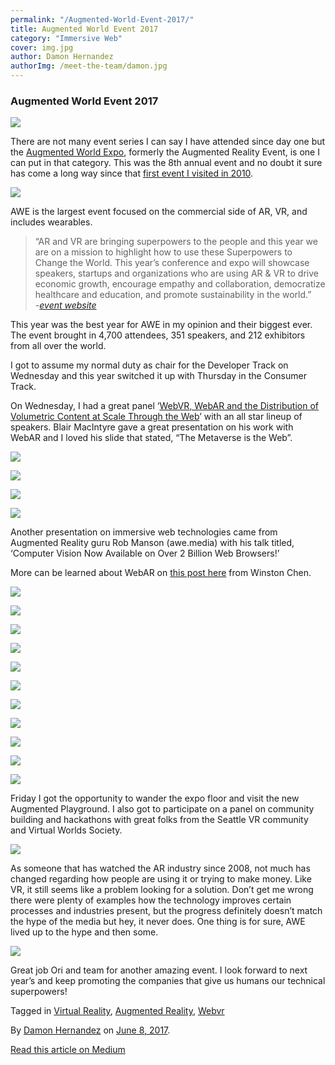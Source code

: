 ```yaml
---
permalink: "/Augmented-World-Event-2017/"
title: Augmented World Event 2017
category: "Immersive Web"
cover: img.jpg
author: Damon Hernandez
authorImg: /meet-the-team/damon.jpg
---
```


### Augmented World Event 2017

![](https://cdn-images-1.medium.com/max/800/1*0rxjZQzvlV9yV3zSNxlDdw.png)

There are not many event series I can say I have attended since day one but the [Augmented World Expo](http://augmentedrealityevent.com/), formerly the Augmented Reality Event, is one I can put in that category. This was the 8th annual event and no doubt it sure has come a long way since that [first event I visited in 2010](http://damonhernandez.blogspot.com/2010/07/augmented-reality-event-are2010.html).

![](https://cdn-images-1.medium.com/max/800/1*UedO3zl64BWzHqXesLvVNw.jpeg)

AWE is the largest event focused on the commercial side of AR, VR, and includes wearables.

> “AR and VR are bringing superpowers to the people and this year we are on a mission to highlight how to use these Superpowers to Change the World. This year’s conference and expo will showcase speakers, startups and organizations who are using AR & VR to drive economic growth, encourage empathy and collaboration, democratize healthcare and education, and promote sustainability in the world.”   
> -[_event website_](http://www.augmentedworldexpo.com/)

This year was the best year for AWE in my opinion and their biggest ever. The event brought in 4,700 attendees, 351 speakers, and 212 exhibitors from all over the world.

I got to assume my normal duty as chair for the Developer Track on Wednesday and this year switched it up with Thursday in the Consumer Track.

On Wednesday, I had a great panel ‘[WebVR, WebAR and the Distribution of Volumetric Content at Scale Through the Web](https://www.youtube.com/watch?v=IjRdjHmZZHg)’ with an all star lineup of speakers. Blair MacIntyre gave a great presentation on his work with WebAR and I loved his slide that stated, “The Metaverse is the Web”.

![](https://cdn-images-1.medium.com/max/600/1*QDwAeFHXl6N9DnROo7sVyA.jpeg)

![](https://cdn-images-1.medium.com/max/600/1*UoSu48RNF3_AfavjGrbD8w.jpeg)

![](https://cdn-images-1.medium.com/max/600/1*rDz2hS-BUAlTJdLdaFu50A.jpeg)

![](https://cdn-images-1.medium.com/max/600/1*pjPcSEAMfvjd2ks7zbO32A.jpeg)

Another presentation on immersive web technologies came from Augmented Reality guru Rob Manson (awe.media) with his talk titled, ‘Computer Vision Now Available on Over 2 Billion Web Browsers!’

More can be learned about WebAR on [this post here](https://medium.com/samsung-internet-dev/bringing-ar-to-the-web-316b8f20609f) from Winston Chen.

![](https://cdn-images-1.medium.com/max/600/1*At-fB9shlvp4qW14JP2qSg.jpeg)

![](https://cdn-images-1.medium.com/max/600/1*OO6MLCaGLHUM10p7-t9ueA.jpeg)

![](https://cdn-images-1.medium.com/max/400/1*nb7sq6MmwpzGgr9pqpgXhA.jpeg)

![](https://cdn-images-1.medium.com/max/400/1*E0vG8tFFY07ezGV5oXR72g.jpeg)

![](https://cdn-images-1.medium.com/max/400/1*A7RkCCLUJNop5SC8-nS-jA.jpeg)

![](https://cdn-images-1.medium.com/max/400/1*ZWtiSdJPTqUH9bOct8Gvmg.jpeg)

![](https://cdn-images-1.medium.com/max/400/1*sM-Okmhzk7QPP62COpCpng.jpeg)

![](https://cdn-images-1.medium.com/max/400/1*Xg7Itq3cNatqyhhLp77DhQ.jpeg)

![](https://cdn-images-1.medium.com/max/600/1*UM4nwCh7qB_eZ11wZqNuGg.jpeg)

![](https://cdn-images-1.medium.com/max/600/1*EXY-xaZbyBlC4fQhhbqHUA.jpeg)

![](https://cdn-images-1.medium.com/max/200/1*TBxv3m0N45rnAZWNchVC1A.jpeg)

Friday I got the opportunity to wander the expo floor and visit the new Augmented Playground. I also got to participate on a panel on community building and hackathons with great folks from the Seattle VR community and Virtual Worlds Society.

![](https://cdn-images-1.medium.com/max/800/1*JkHttkFOzqyX-_sJU3JmyQ.jpeg)

As someone that has watched the AR industry since 2008, not much has changed regarding how people are using it or trying to make money. Like VR, it still seems like a problem looking for a solution. Don’t get me wrong there were plenty of examples how the technology improves certain processes and industries present, but the progress definitely doesn’t match the hype of the media but hey, it never does. One thing is for sure, AWE lived up to the hype and then some.

![](https://cdn-images-1.medium.com/max/800/1*0YYN9SwNm6yLnaxkAeyS4w.gif)

Great job Ori and team for another amazing event. I look forward to next year’s and keep promoting the companies that give us humans our technical superpowers!

Tagged in [Virtual Reality](https://medium.com/tag/virtual-reality), [Augmented Reality](https://medium.com/tag/augmented-reality), [Webvr](https://medium.com/tag/webvr)

By [Damon Hernandez](https://medium.com/@MetaverseOne) on [June 8, 2017](https://medium.com/p/f29486c695ae).

[Read this article on Medium](https://medium.com/@MetaverseOne/augmented-world-event-2017-f29486c695ae)
